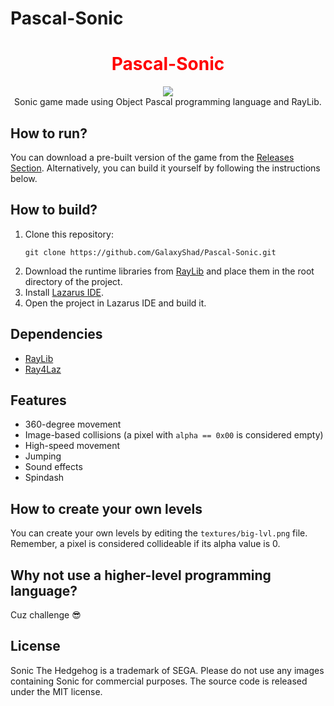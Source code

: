 # Pascal-Sonic

<div align="center">
  <p align="center">
    <h1 align="center" style="color:red;">Pascal-Sonic</h1>
    <img src="https://github.com/GalaxyShad/Pascal-Sonic/assets/52833080/6578f9fa-2e03-4a21-9d76-a1b6f31293d1" /><br/>
    Sonic game made using Object Pascal programming language and RayLib.
  </p>
</div>

## How to run?
You can download a pre-built version of the game from the [Releases Section](https://github.com/GalaxyShad/Pascal-Sonic/releases). Alternatively, you can build it yourself by following the instructions below.

## How to build?
1. Clone this repository:
   ```
   git clone https://github.com/GalaxyShad/Pascal-Sonic.git
   ```
3. Download the runtime libraries from [RayLib](https://www.raylib.com/) and place them in the root directory of the project.
4. Install [Lazarus IDE](https://www.lazarus-ide.org/).
5. Open the project in Lazarus IDE and build it.

## Dependencies
* [RayLib](https://www.raylib.com/)
* [Ray4Laz](https://github.com/GuvaCode/Ray4Laz)

## Features
* 360-degree movement
* Image-based collisions (a pixel with `alpha == 0x00` is considered empty)
* High-speed movement
* Jumping
* Sound effects
* Spindash

## How to create your own levels
You can create your own levels by editing the `textures/big-lvl.png` file. Remember, a pixel is considered collideable if its alpha value is 0.

## Why not use a higher-level programming language?
Cuz challenge 😎

## License
Sonic The Hedgehog is a trademark of SEGA. Please do not use any images containing Sonic for commercial purposes. The source code is released under the MIT license.
